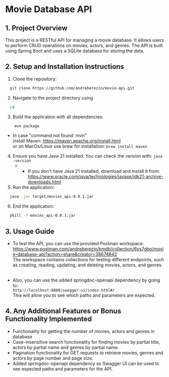 # Movie Database API

## 1. Project Overview

This project is a RESTful API for managing a movie database. It allows users to perform CRUD operations on movies, actors, and genres. The API is built using Spring Boot and uses a SQLite database for storing the data.

## 2. Setup and Installation Instructions
1. Clone the repository: 
```bash
  git clone https://github.com/andreberezin/movie-api.git
```
2. Navigate to the project directory using 
```bash 
  cd
``` 
3. Build the application with all dependencies: 
```bash
    mvn package
```
   * In case "command not found: mvn" \
       install Maven: https://maven.apache.org/install.html \
       or on MacOs/Linux use brew for installation: `brew install maven`
4. Ensure you have Java 21 installed. You can check the version with: `java -version`
   * * If you don't have Java 21 installed, download and install it from: \
   https://www.oracle.com/java/technologies/javase/jdk21-archive-downloads.html
5. Run the application: 
```bash
  java -jar target/movies_api-0.0.1.jar
```
6. End the application: 
```bash
  pkill -f movies_api-0.0.1.jar
```

## 3. Usage Guide
* To test the API, you can use the provided Postman workspace: \
    https://www.postman.com/andreberezin/kmdb/collection/6vs7gbp/movie-database-api?action=share&creator=38674842 \
    The workspace contains collections for testing different endpoints, such as creating, reading, updating, and deleting movies, actors, and genres.
  &nbsp;


 * Also, you can use the added springdoc-openapi dependency by going to: \
    `http://localhost:8080/swagger-ui/index.html#/` \
    This will allow you to see which paths and parameters are expected.

## 4. Any Additional Features or Bonus Functionality Implemented
- Functionality for getting the number of movies, actors and genres in database
- Case-insensitive search functionality for finding movies by partial title, actors by partial name and genres by partial name.
- Pagination functionality for GET requests to retrieve movies, genres and actors by page number and page size.
- Added springdoc-openapi dependency so Swagger UI can be used to see expected paths and parameters for the API.